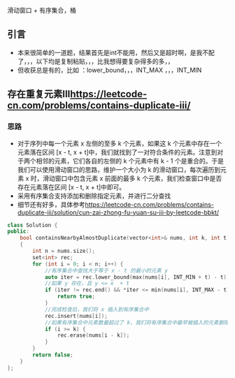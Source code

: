 

滑动窗口 + 有序集合，桶
## 引言
* 本来很简单的一道题，结果首先是int不能用，然后又是超时啊，是我不配了，，，以下均是复制粘贴，，，比我想得要复杂得多的多，，
* 但收获总是有的，比如  ：lower_bound，，，INT_MAX ，，，INT_MIN

## 存在重复元素III<https://leetcode-cn.com/problems/contains-duplicate-iii/>
### 思路
* 对于序列中每一个元素 x 左侧的至多 k 个元素，如果这 k 个元素中存在一个元素落在区间 [x - t, x + t]中，我们就找到了一对符合条件的元素。注意到对于两个相邻的元素，它们各自的左侧的 k 个元素中有 k - 1 个是重合的。于是我们可以使用滑动窗口的思路，维护一个大小为 k 的滑动窗口，每次遍历到元素 x 时，滑动窗口中包含元素 x 前面的最多 k 个元素，我们检查窗口中是否存在元素落在区间 [x - t, x + t]中即可。
* 采用有序集合支持添加和删除指定元素，并进行二分查找
* 细节还有好多，具体参考<https://leetcode-cn.com/problems/contains-duplicate-iii/solution/cun-zai-zhong-fu-yuan-su-iii-by-leetcode-bbkt/>
```c++
class Solution {
public:
    bool containsNearbyAlmostDuplicate(vector<int>& nums, int k, int t)
    {
        int n = nums.size();
        set<int> rec;
        for (int i = 0; i < n; i++) {
            //有序集合中查找大于等于 x - t 的最小的元素 y
            auto iter = rec.lower_bound(max(nums[i], INT_MIN + t) - t);
            //如果 y 存在，且 y <= x  + t
            if (iter != rec.end() && *iter <= min(nums[i], INT_MAX - t) + t) {
                return true;
            }
            //完成检查后，我们将 x 插入到有序集合中
            rec.insert(nums[i]);
            //如果有序集合中元素数量超过了 k，我们将有序集合中最早被插入的元素删除即可。
            if (i >= k) {
                rec.erase(nums[i - k]);
            }
        }
        return false;
    }
};
```